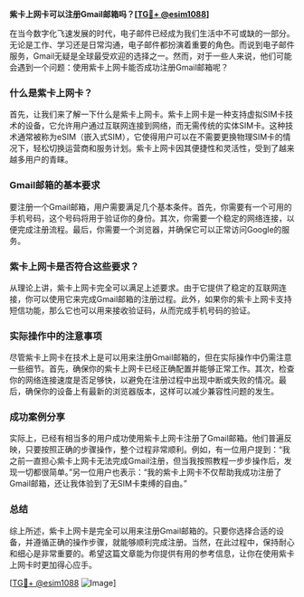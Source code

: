 **紫卡上网卡可以注册Gmail邮箱吗？[[TG💪+ @esim1088](https://t.me/s/esim1088)]**

在当今数字化飞速发展的时代，电子邮件已经成为我们生活中不可或缺的一部分。无论是工作、学习还是日常沟通，电子邮件都扮演着重要的角色。而说到电子邮件服务，Gmail无疑是全球最受欢迎的选择之一。然而，对于一些人来说，他们可能会遇到一个问题：使用紫卡上网卡能否成功注册Gmail邮箱呢？

### 什么是紫卡上网卡？

首先，让我们来了解一下什么是紫卡上网卡。紫卡上网卡是一种支持虚拟SIM卡技术的设备，它允许用户通过互联网连接到网络，而无需传统的实体SIM卡。这种技术通常被称为eSIM（嵌入式SIM），它使得用户可以在不需要更换物理SIM卡的情况下，轻松切换运营商和服务计划。紫卡上网卡因其便捷性和灵活性，受到了越来越多用户的青睐。

### Gmail邮箱的基本要求

要注册一个Gmail邮箱，用户需要满足几个基本条件。首先，你需要有一个可用的手机号码，这个号码将用于验证你的身份。其次，你需要一个稳定的网络连接，以便完成注册流程。最后，你需要一个浏览器，并确保它可以正常访问Google的服务。

### 紫卡上网卡是否符合这些要求？

从理论上讲，紫卡上网卡完全可以满足上述要求。由于它提供了稳定的互联网连接，你可以使用它来完成Gmail邮箱的注册过程。此外，如果你的紫卡上网卡支持短信功能，那么它也可以用来接收验证码，从而完成手机号码的验证。

### 实际操作中的注意事项

尽管紫卡上网卡在技术上是可以用来注册Gmail邮箱的，但在实际操作中仍需注意一些细节。首先，确保你的紫卡上网卡已经正确配置并能够正常工作。其次，检查你的网络连接速度是否足够快，以避免在注册过程中出现中断或失败的情况。最后，确保你的设备上有最新的浏览器版本，这样可以减少兼容性问题的发生。

### 成功案例分享

实际上，已经有相当多的用户成功使用紫卡上网卡注册了Gmail邮箱。他们普遍反映，只要按照正确的步骤操作，整个过程非常顺利。例如，有一位用户提到：“我之前一直担心紫卡上网卡无法完成Gmail注册，但当我按照教程一步步操作后，发现一切都很简单。”另一位用户也表示：“我的紫卡上网卡不仅帮助我成功注册了Gmail邮箱，还让我体验到了无SIM卡束缚的自由。”

### 总结

综上所述，紫卡上网卡是完全可以用来注册Gmail邮箱的。只要你选择合适的设备，并遵循正确的操作步骤，就能够顺利完成注册。当然，在此过程中，保持耐心和细心是非常重要的。希望这篇文章能为你提供有用的参考信息，让你在使用紫卡上网卡时更加得心应手。

[[TG💪+ @esim1088](https://t.me/s/esim1088) ![Image](https://i.postimg.cc/4NQfJmqS/Snipaste-2025-05-13-00-14-12.png)]